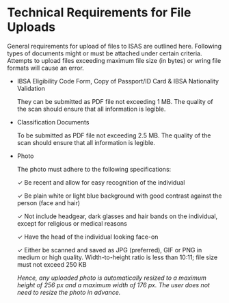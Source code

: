 # Technical Requirements for File Uploads

General requirements for upload of files to ISAS are outlined here. Following types of
documents might or must be attached under certain criteria. Attempts to upload files exceeding
maximum file size (in bytes) or wring file formats will cause an error.

- IBSA Eligibility Code Form, Copy of Passport/ID Card & IBSA Nationality Validation
  
  They can be submitted as PDF file not exceeding 1 MB. The quality of the scan should ensure that
  all information is legible.

- Classification Documents
  
  To be submitted as PDF file not exceeding 2.5 MB. The quality of the scan should ensure that all
  information is legible.

- Photo
  
  The photo must adhere to the following specifications:
  
  &check; Be recent and allow for easy recognition of the individual
  
  &check; Be plain white or light blue background with good contrast against the person (face and
  hair)
  
  &check; Not include headgear, dark glasses and hair bands on the individual, except for religious
  or medical reasons
  
  &check; Have the head of the individual looking face-on
  
  &check; Either be scanned and saved as JPG (preferred), GIF or PNG in medium or high quality.
  Width-to-height ratio is less than 10:11; file size must not exceed 250 KB
  
  *Hence, any uploaded photo is automatically resized to a maximum height of 256 px and a maximum
  width of 176 px. The user does not need to resize the photo in advance.*
